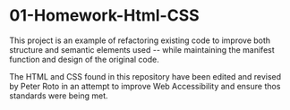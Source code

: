 # 01-Homework-Html-CSS

This project is an example of refactoring existing code to improve both structure and semantic elements used -- while maintaining the manifest function and design of the original code. 

The HTML and CSS found in this repository have been edited and revised by Peter Roto in an attempt to improve Web Accessibility and ensure thos standards were being met. 